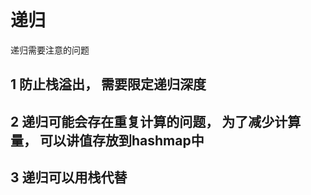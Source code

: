 # 递归

递归需要注意的问题

## 1 防止栈溢出， 需要限定递归深度

## 2 递归可能会存在重复计算的问题， 为了减少计算量， 可以讲值存放到hashmap中

## 3 递归可以用栈代替

